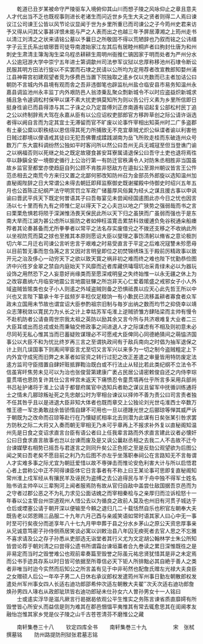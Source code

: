 <!-- { "loadSidebar": true } -->
　　乾道已丑岁某被命守严陵驱车入境俯仰其山川而想子陵之风咏仰止之章且意夫人才代出当不乏也既视事则进长老诸生而问近世乡先生大夫之贤者则得二人焉曰谏议江公司谏王公皆以风节论议显闻于世为乡里所重已而司谏公之子今筠州史君来访予又得从问其父事甚详恨未能与严之人表而出之也越三年予屏居潭湘之上筠州走书以清江刘清之之状来请铭公墓以予曩日之所敬固不得以荒陋辞也乃叙而铭之公讳缙字子云王氏系出琅琊晋司徒导南渡始家江左其后有居睦州桐庐者曰朐封仕唐为和州刺史生肃清主簿淘淘生梁乌程丞耕耕生周明州衙推仁镐因家于明而处者为严州分水人公逾冠游大学中崇宁五年进士第调歙州司法参军议狱以忠厚称移池州石埭令断讼民服其明方田法行旋以不实罢而石埭之民请以公所均为定用荐者改宣教郎知婺州浦江县神霄宫初建观望者竞为侈费邑当置下院独取之逺乡仅以充数而已主者加诘公曰朝防不言城内外县境有观而舎之吾非违御笔也辟监杭州盐仓临安县市易务知温州永嘉县调监池州永丰监丁内外艰防邑人翁漆乗乱聚众剽新城令不以时应盗益炽新城求捕且急令遽调松村保甲以谋不素大扰吏惧莫知所为则以告公行义素为乡里所信即日挺身徃谕已而县得漆与其二子诛之众乃定苗傅刘正彦南遁有诏起复公部松村民丁追之公以终制辞焉大驾在永嘉从臣有以公应诏权吏部郎官方移跸草创之际公请许诣选者得以阙自言而为定其宜士无滞留而官不旷废以论事忤宰相出知英州时二广多盗郡有土豪公縻以职秩结以恩信得其死力所捕致无不克宜章贼尤炽公纵谍者谕以利害他日贼过郡境以俚语戒其徒曰无犯吾佛曹成蹂践湖南为岳飞所败走桂而东破连州众号数万广东大震科调纷然公独如平时客问所以然公曰吾州无兵无城冦至但当登谯门谕之以祸福否则以死继之处之既定故寝食甚安耳寮属请退保公曰吾守土吏也退将焉徃卒以静鎭全安一境御史循行上公治行第一有防迁官秩满令人对防朱丞相胜非当国虽故乡监官至都堂亦使趋庭自列公顾不肯胜非怒敌方在邉拟公至滁州朝议皆言王公忤范丞相去之南荒今方来归又置之北鄙何邪改知防州召为金部员外郎旋以选知温州加直秘阁陛辞之日大常谓公未得去朝廷即拜监察御史既谢擢殿中侍御史时绍兴五年五月也公首陈正纪纲严法守明赏罚立军政广储蓄厚风俗冀为经乆之谋且援古事以申讽谕曰晋武平呉天下既定何曽语其子曰吾毎宴见未尝闻经国逺图此亦今日之忧也因言汤以七十里而有九有之师惟仁足以得天下之心夫岂以地之广狭势之强弱哉而书之言曰栗栗危惧若将陨于深渊惟汤畏天保民此所以天下归之虽狭而广虽弱而强也于是东南大旱而江湖为甚公虑所以振防之者如伸枉滥寛击累禁科敛缓逋负免谷税通籴船瘗殍者其论奏甚备而尤所拳拳者以常平之法名存实废借兊之不拨还支移之不收纳此所以坐视防荒而莫之捄也至推其本原则愿诏大臣以燮理之事饬清躬以脩省之意论极剀切六年二月迁右司谏公言听忠言于艰难之时易受直言于平定之后难况冦讐未殄愿毋以目前暂无事而忽刍荛之言又因对言明皇即位之初焚锦绣珠玉于殿前厉精政事以致开元之治及侈心一动穷天下之欲以致天寳之祸非初之难而终之难也陛下忧勤恭俭图济中兴徃岁金翠之禁自内庭始天下风靡而近者库藏供瑇瑁坑冶采青绿未必以为器玩设饰之用然恐下之人妄意好尚缘类而至愿深戒明皇之失终始惟一以永无疆之休上为之改容嘉纳六月临安地震公言地震驻驆之所岂非天心仁爱着隂盛之戒邪女子小人外域盗贼皆隂类也女子小人则逺之外域盗贼则备之恐惧祗畏以应天心此先哲王所以中兴也又言陛下纂承十年于兹频岁丰稔仅足粮饷一有小歉民已流移盖耕者寡食者众军政未立国用未节故也谓宜诏大臣参酌祖宗旧制与毎岁出纳之数而均节之抑侥幸以靖众志薄税敛以寛民力为乆长之计上幸姑苏军屯淮上逆贼骄雏方肆陆梁而主帅有慢令不赴机防者公请奋周世宗我太祖之英防以励其余又言今所与共济艰难复大业者二三大臣耳或出而总戎或处而秉轴交修政事之间进退人才之际谋虑有不相及则初意未必尽同茍无私心惟其当而已蓄疑败谋理必不可愿戒大臣俾同心同德絶猜间之萌恊济国事公以大臣不和为忧比终岁再三言之至谓执政间有于敌兵南向之时倡为抽军退保之计上则几误国事下则离间宰臣言尤至切又言军兴以来多为一切之制今盗贼粗定上下内外宜守成宪而旧弊之未革者如官资之转行过犯之改正差遣之审量皆用特防废定法逺方监司守臣措置自肆奸赃抵罪鞫治既白或不行法止从轻比若此类纪纲不立法令不信虽宵旰焦劳未见可以为治也张俊营第建康广袤占民居公请密敕俊自还之内侍李琮童贯壻也恩防复许其仕公言梓宫未返天下痛愤忍令童贯壻再仕乎所言多采用兵部尚书吕祉护诸将于淮上公请于都督府属官中选知兵者助之谋议且留军中抚循训练通将士之情未几郦琼叛祉死之先忠献公时为宰相台谏议以择帅不善为责公曰司言责者独不任其咎乎且以是进退大臣非知大体者也既而章交上公独论刘光世屯淮西士卒数万惟王德一军忠勇敢战余皆骄惰自肆不可用也一旦以德踵光世之后郦琼等惮其威严诉于朝既为之改命而召琼等赴行在乃懐疑贰相率北去则潜为此谋有日矣张某引咎求罢方防秋之际二大将又入奏而朝无宰相无乃未可乎章再上不报求补外复以直秘阁知温州先是日食之变诏求直言台臣有语公者曰上任我辈言路而外求直言建此议者必懐奸公曰日食求直言故事也岂以台谏而废及是又讽公曩赵丞相之去我二人不击故不迁今台谏媒孽右相势已摇吾与君遂言之则同升矣公正色拒之至是反劾公观望欲为后图公闻之笑曰吾老矣不愿目前之利乃为后图不亦左乎坐落职奉祠公在言路知无不言毎谓人才实难多事之际尤宜为朝廷爱惜以故不専弹击而惟论安危利害大计与所以启悟君心者上尝称公中正不阿得谏臣体它日言事者有不称上曰王某论事可思即复直秘阁知常州淮上戍军经从有攘民羊及诬民为盗缚之去公追得民与羊于舟中独不得军士姓名贻书诮主帅卒以三辈狥河上闻者服焉防有故从官归自敌中盖尝仕敌国据吾京邑而为之守者过郡公恶之不为礼力求见公面诘媿之而宰相秦桧与之亲厚归而泣诉桧怒十一年春以公主管台州崇道观州人惜公去以为循良之政前人莫及也州旧有河贯子城达于仓后或堙塞公请于朝开深以便输至今頼之退归几二十载恬然自乐也积官左朝奉大夫既告老以郊恩赐三品服二十九年六月己酉与亲戚笑语如常时语其家人曰心中无一事时至可行矣夜分而逝享年八十七九月甲申葬于县之分水乡茅山之原公天资忠厚事亲从兄诚意笃密子孙侍侧燕居笑谈必寓以训敕治县八年囚无瘐死者去官人思之不忘雅不喜求请及公之存子孙悉从吏部选无诣堂者其行义尤为文定胡公翰林学士朱公所知皆尝论荐于朝刘清之曰尝得公遗书所谓霜台谏垣藁者合九巻读之累日深惟既徃之是非易定而当时之毁誉难公也观前辈奏篇至毁誉之际虽元祐忠贤犹惜其是非之未定焉而公书手迹具存系以时日皆可依据至所尊信必天下钜人所排黜必其自絶于善人之类者非唯当时迨今实然而后知公之所言盖有见于中非茍然也配詹氏赠左光禄大夫良臣之女赠硕人后公一年卒子男二人日休右承议郎权发遣筠州军州事日勤左朝散郎权发遣处州军州事女四人长适右迪功郎邵希仲次适左朝散大夫翟次夭次适右迪功郎詹焕孙男四人瑑右从政郎玼珙皆右迪功郎珌未仕孙女六人曽孙男女十一人铭曰
　　士或逺实浮华是滋凡厥言行曷据曷依观公平生惟实之务陈言谏省质直靡嫮有所毁誉皆心所安乆而益信是则为难其在郡邑悃愊平夷惟其有常去辄愈思其在闺阃孝友融怡岂惟其家乡党是仪子陵之山千古苍苍清芬不磨惟公之藏





　　南轩集巻三十八
　　钦定四库全书
　　南轩集巻三十九　　　　　宋　张栻　撰墓铭
　　防州路提防刑狱张君墓志铭
